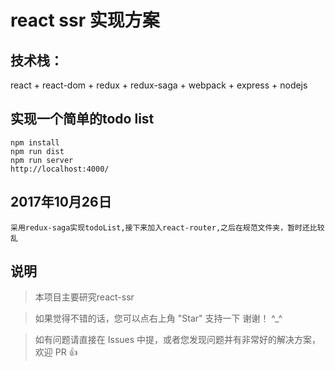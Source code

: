 # react ssr 实现方案

## 技术栈：
react + react-dom + redux + redux-saga + webpack + express + nodejs

## 实现一个简单的todo list
```shell
npm install
npm run dist
npm run server 
http://localhost:4000/ 
```

## 2017年10月26日
```
采用redux-saga实现todoList,接下来加入react-router,之后在规范文件夹，暂时还比较乱
```
## 说明

>  本项目主要研究react-ssr

>  如果觉得不错的话，您可以点右上角 "Star" 支持一下 谢谢！ ^_^

>  如有问题请直接在 Issues 中提，或者您发现问题并有非常好的解决方案，欢迎 PR 👍